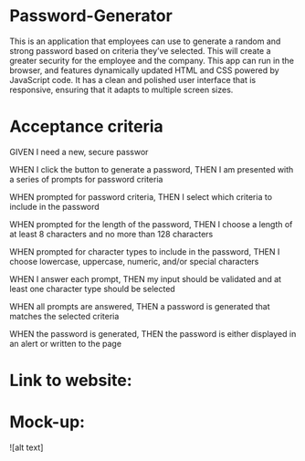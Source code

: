 # Password-Generator
This is an application that employees can use to generate a random and strong password based on criteria they’ve selected. This will create a greater security for the employee and the company.
This app can run in the browser, and features dynamically updated HTML and CSS powered by JavaScript code. It has a clean and polished user interface that is responsive, ensuring that it adapts to multiple screen sizes.

# Acceptance criteria
GIVEN I need a new, secure passwor

WHEN I click the button to generate a password, THEN I am presented with a series of prompts for password criteria

WHEN prompted for password criteria, THEN I select which criteria to include in the password

WHEN prompted for the length of the password, THEN I choose a length of at least 8 characters and no more than 128 characters

WHEN prompted for character types to include in the password, THEN I choose lowercase, uppercase, numeric, and/or special characters

WHEN I answer each prompt, THEN my input should be validated and at least one character type should be selected

WHEN all prompts are answered, THEN a password is generated that matches the selected criteria

WHEN the password is generated, THEN the password is either displayed in an alert or written to the page

# Link to website:

# Mock-up:
![alt text] 

